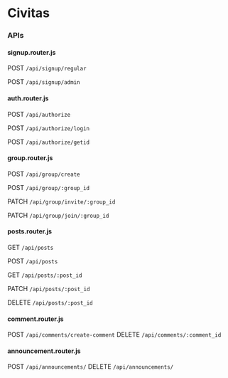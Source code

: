 # Civitas

### APIs

#### signup.router.js

POST `/api/signup/regular`

POST `/api/signup/admin`

#### auth.router.js

POST `/api/authorize` 

POST `/api/authorize/login`

POST `/api/authorize/getid`

#### group.router.js

POST `/api/group/create`

POST `/api/group/:group_id`

PATCH `/api/group/invite/:group_id`

PATCH `/api/group/join/:group_id`

#### posts.router.js

GET `/api/posts`

POST `/api/posts`

GET `/api/posts/:post_id`

PATCH `/api/posts/:post_id`

DELETE `/api/posts/:post_id`

#### comment.router.js

POST `/api/comments/create-comment`
DELETE `/api/comments/:comment_id`

#### announcement.router.js
POST `/api/announcements/`
DELETE `/api/announcements/`
